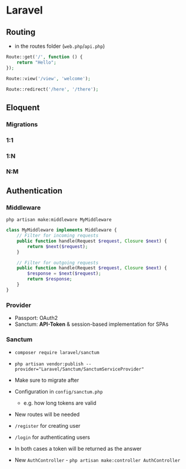 # Laravel

## Routing

- in the routes folder (`web.php`/`api.php`)

```php
Route::get('/', function () {
    return "Hello";
});

Route::view('/view', 'welcome');

Route::redirect('/here', '/there');
```

## Eloquent

### Migrations

### 1:1

### 1:N

### N:M

## Authentication

### Middleware

`php artisan make:middleware MyMiddleware`

```php
class MyMiddleware implements Middleware {
    // Filter for incoming requests
    public function handle(Request $request, Closure $next) {
        return $next($request);
    }

    // Filter for outgoing requests
    public function handle(Request $request, Closure $next) {
        $response = $next($request);
        return $response;
    }
}
```

### Provider

- Passport: OAuth2
- Sanctum: **API-Token** & session-based implementation for SPAs

### Sanctum

- `composer require laravel/sanctum`
- `php artisan vendor:publish --provider="Laravel/Sanctum/SanctumServiceProvider"`
- Make sure to migrate after
- Configuration in `config/sanctum.php`
  - e.g. how long tokens are valid

- New routes will be needed
- `/register` for creating user
- `/login` for authenticating users
- In both cases a token will be returned as the answer
- New `AuthController` - `php artisan make:controller AuthController`